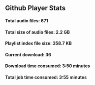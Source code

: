 ## Github Player Stats

#### **Total audio files**: 671

#### **Total size of audio files**: 2.2 GB

#### **Playlist index file size**: 358.7 KB

#### **Current download**: 36

#### **Download time consumed**: 3:50 minutes

#### **Total job time consumed**: 3:55 minutes